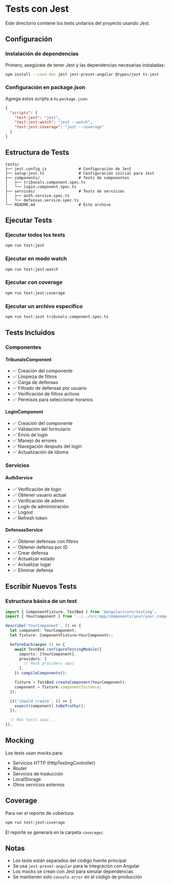 # Tests con Jest

Este directorio contiene los tests unitarios del proyecto usando Jest.

## Configuración

### Instalación de dependencias

Primero, asegúrate de tener Jest y las dependencias necesarias instaladas:

```bash
npm install --save-dev jest jest-preset-angular @types/jest ts-jest
```

### Configuración en package.json

Agrega estos scripts a tu `package.json`:

```json
{
  "scripts": {
    "test:jest": "jest",
    "test:jest:watch": "jest --watch",
    "test:jest:coverage": "jest --coverage"
  }
}
```

## Estructura de Tests

```
tests/
├── jest.config.js              # Configuración de Jest
├── setup-jest.ts               # Configuración inicial para Jest
├── components/                 # Tests de componentes
│   ├── tribunals.component.spec.ts
│   └── login.component.spec.ts
├── services/                   # Tests de servicios
│   ├── auth.service.spec.ts
│   └── defensas.service.spec.ts
└── README.md                   # Este archivo
```

## Ejecutar Tests

### Ejecutar todos los tests
```bash
npm run test:jest
```

### Ejecutar en modo watch
```bash
npm run test:jest:watch
```

### Ejecutar con coverage
```bash
npm run test:jest:coverage
```

### Ejecutar un archivo específico
```bash
npm run test:jest tribunals.component.spec.ts
```

## Tests Incluidos

### Componentes

#### TribunalsComponent
- ✅ Creación del componente
- ✅ Limpieza de filtros
- ✅ Carga de defensas
- ✅ Filtrado de defensas por usuario
- ✅ Verificación de filtros activos
- ✅ Permisos para seleccionar horarios

#### LoginComponent
- ✅ Creación del componente
- ✅ Validación del formulario
- ✅ Envío de login
- ✅ Manejo de errores
- ✅ Navegación después del login
- ✅ Actualización de idioma

### Servicios

#### AuthService
- ✅ Verificación de login
- ✅ Obtener usuario actual
- ✅ Verificación de admin
- ✅ Login de administración
- ✅ Logout
- ✅ Refresh token

#### DefensasService
- ✅ Obtener defensas con filtros
- ✅ Obtener defensa por ID
- ✅ Crear defensa
- ✅ Actualizar estado
- ✅ Actualizar lugar
- ✅ Eliminar defensa

## Escribir Nuevos Tests

### Estructura básica de un test

```typescript
import { ComponentFixture, TestBed } from '@angular/core/testing';
import { YourComponent } from '../../src/app/components/your/your.component';

describe('YourComponent', () => {
  let component: YourComponent;
  let fixture: ComponentFixture<YourComponent>;

  beforeEach(async () => {
    await TestBed.configureTestingModule({
      imports: [YourComponent],
      providers: [
        // Mock providers aquí
      ],
    }).compileComponents();

    fixture = TestBed.createComponent(YourComponent);
    component = fixture.componentInstance;
  });

  it('should create', () => {
    expect(component).toBeTruthy();
  });

  // Más tests aquí...
});
```

## Mocking

Los tests usan mocks para:
- Servicios HTTP (HttpTestingController)
- Router
- Servicios de traducción
- LocalStorage
- Otros servicios externos

## Coverage

Para ver el reporte de cobertura:
```bash
npm run test:jest:coverage
```

El reporte se generará en la carpeta `coverage/`.

## Notas

- Los tests están separados del código fuente principal
- Se usa `jest-preset-angular` para la integración con Angular
- Los mocks se crean con Jest para simular dependencias
- Se mantienen solo `console.error` en el código de producción

